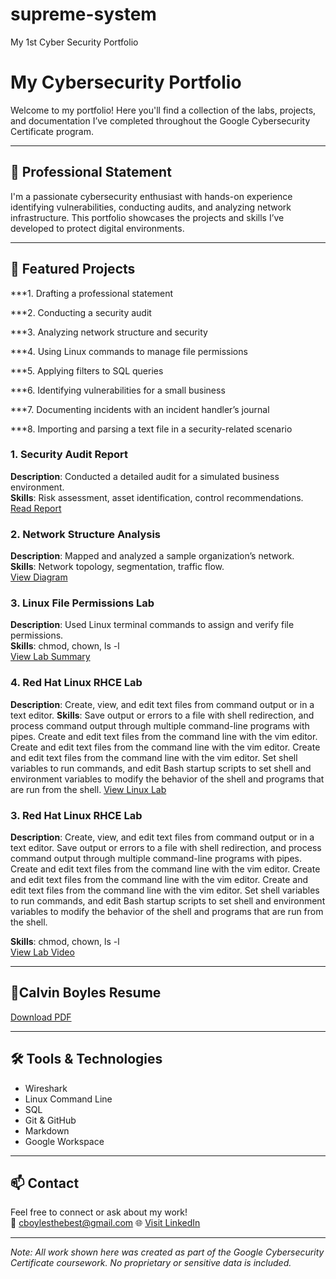 # supreme-system
My 1st Cyber Security Portfolio
# My Cybersecurity Portfolio

Welcome to my portfolio! Here you'll find a collection of the labs, projects, and documentation I’ve completed throughout the Google Cybersecurity Certificate program.

---

## 🔐 Professional Statement

I'm a passionate cybersecurity enthusiast with hands-on experience identifying vulnerabilities, conducting audits, and analyzing network infrastructure. This portfolio showcases the projects and skills I’ve developed to protect digital environments.

---

## 📁 Featured Projects

***1. Drafting a professional statement

***2. Conducting a security audit

***3. Analyzing network structure and security

***4. Using Linux commands to manage file permissions

***5. Applying filters to SQL queries

***6. Identifying vulnerabilities for a small business

***7. Documenting incidents with an incident handler’s journal 

***8. Importing and parsing a text file in a security-related scenario


### 1. Security Audit Report
**Description**: Conducted a detailed audit for a simulated business environment.  
**Skills**: Risk assessment, asset identification, control recommendations.  
[Read Report](./security-audit-report.md)

### 2. Network Structure Analysis
**Description**: Mapped and analyzed a sample organization’s network.  
**Skills**: Network topology, segmentation, traffic flow.  
[View Diagram](https://github.com/cboylesthebest/supreme-system/blob/main/Bodium%20Network%20Structure%20Analysis.png)

### 3. Linux File Permissions Lab
**Description**: Used Linux terminal commands to assign and verify file permissions.  
**Skills**: chmod, chown, ls -l  
[View Lab Summary](./linux-permissions-lab.md)

### 4. Red Hat Linux RHCE Lab
**Description**: Create, view, and edit text files from command output or in a text editor.
**Skills**: Save output or errors to a file with shell redirection, and process command output through multiple command-line programs with pipes. Create and edit text files from the command line with the vim editor. Create and edit text files from the command line with the vim editor. Create and edit text files from the command line with the vim editor. Set shell variables to run commands, and edit Bash startup scripts to set shell and environment variables to modify the behavior of the shell and programs that are run from the shell.
[View Linux Lab](https://youtu.be/gzVz13X-QK4?si=mBlsAs_6JaARIns0)

### 3. Red Hat Linux RHCE Lab
**Description**: Create, view, and edit text files from command output or in a text editor. Save output or errors to a file with shell redirection, and process command output through multiple command-line programs with pipes. Create and edit text files from the command line with the vim editor. Create and edit text files from the command line with the vim editor. Create and edit text files from the command line with the vim editor. Set shell variables to run commands, and edit Bash startup scripts to set shell and environment variables to modify the behavior of the shell and programs that are run from the shell.

**Skills**: chmod, chown, ls -l  
[View Lab Video](https://youtu.be/gzVz13X-QK4?si=mBlsAs_6JaARIns0)

---

## 📄Calvin Boyles Resume
[Download PDF](https://github.com/cboylesthebest/supreme-system/blob/main/cv2.pdf)

---

## 🛠️ Tools & Technologies

- Wireshark  
- Linux Command Line  
- SQL  
- Git & GitHub  
- Markdown  
- Google Workspace  

---

## 📫 Contact

Feel free to connect or ask about my work!  
📧 cboylesthebest@gmail.com
🌐 [Visit LinkedIn](https://www.linkedin.com/in/calvinboyles)


---

*Note: All work shown here was created as part of the Google Cybersecurity Certificate coursework. No proprietary or sensitive data is included.*
